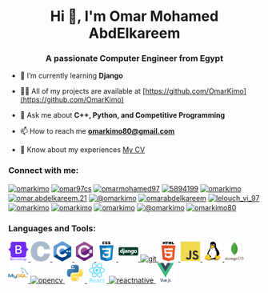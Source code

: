 <h1 align="center">Hi 👋, I'm Omar Mohamed AbdElkareem</h1>
<h3 align="center">A passionate Computer Engineer from Egypt</h3>

[comment]: <> (<p align="left"> <a href="https://github.com/ryo-ma/github-profile-trophy"><img src="https://github-profile-trophy.vercel.app/?username=omarkimo" alt="omarkimo" /></a> </p>)

- 🌱 I’m currently learning **Django**

- 👨‍💻 All of my projects are available at [https://github.com/OmarKimo](https://github.com/OmarKimo)

- 💬 Ask me about **C++, Python, and Competitive Programming**

- 📫 How to reach me **omarkimo80@gmail.com**

- 📄 Know about my experiences [My CV](https://drive.google.com/file/d/1OEAMqZbgAAlq0V_OeYqQdWbC6r95BJzG/view?usp=sharing)

<h3 align="left">Connect with me:</h3>
<p align="left">
<a href="https://codepen.io/omarkimo" target="blank"><img align="center" src="https://github.com/rahuldkjain/github-profile-readme-generator/blob/master/src/images/icons/Social/codepen.svg" alt="omarkimo" height="30" width="40" /></a>
<a href="https://twitter.com/omar97cs" target="blank"><img align="center" src="https://github.com/rahuldkjain/github-profile-readme-generator/blob/master/src/images/icons/Social/twitter.svg" alt="omar97cs" height="30" width="40" /></a>
<a href="https://linkedin.com/in/omarmohamed97" target="blank"><img align="center" src="https://github.com/rahuldkjain/github-profile-readme-generator/blob/master/src/images/icons/Social/linked-in-alt.svg" alt="omarmohamed97" height="30" width="40" /></a>
<a href="https://stackoverflow.com/users/5894199" target="blank"><img align="center" src="https://github.com/rahuldkjain/github-profile-readme-generator/blob/master/src/images/icons/Social/stack-overflow.svg" alt="5894199" height="30" width="40" /></a>
<a href="https://kaggle.com/omarkimo" target="blank"><img align="center" src="https://github.com/rahuldkjain/github-profile-readme-generator/blob/master/src/images/icons/Social/kaggle.svg" alt="omarkimo" height="30" width="40" /></a>
<a href="https://fb.com/omar.abdelkareem.21" target="blank"><img align="center" src="https://github.com/rahuldkjain/github-profile-readme-generator/blob/master/src/images/icons/Social/facebook.svg" alt="omar.abdelkareem.21" height="30" width="40" /></a>
<a href="https://medium.com/@omarkimo" target="blank"><img align="center" src="https://github.com/rahuldkjain/github-profile-readme-generator/blob/master/src/images/icons/Social/medium.svg" alt="@omarkimo" height="30" width="40" /></a>
<a href="https://www.youtube.com/c/omarabdelkareem" target="blank"><img align="center" src="https://github.com/rahuldkjain/github-profile-readme-generator/blob/master/src/images/icons/Social/youtube.svg" alt="omarabdelkareem" height="30" width="40" /></a>
<a href="https://www.codechef.com/users/lelouch_vi_97" target="blank"><img align="center" src="https://cdn.jsdelivr.net/npm/simple-icons@3.1.0/icons/codechef.svg" alt="lelouch_vi_97" height="30" width="40" /></a>
<a href="https://www.hackerrank.com/omarkimo" target="blank"><img align="center" src="https://github.com/rahuldkjain/github-profile-readme-generator/blob/master/src/images/icons/Social/hackerrank.svg" alt="omarkimo" height="30" width="40" /></a>
<a href="https://codeforces.com/profile/omarkimo" target="blank"><img align="center" src="https://cdn.jsdelivr.net/npm/simple-icons@3.0.1/icons/codeforces.svg" alt="omarkimo" height="30" width="40" /></a>
<a href="https://www.leetcode.com/omarkimo" target="blank"><img align="center" src="https://github.com/rahuldkjain/github-profile-readme-generator/blob/master/src/images/icons/Social/leet-code.svg" alt="omarkimo" height="30" width="40" /></a>
<a href="https://www.hackerearth.com/@omarkimo" target="blank"><img align="center" src="https://github.com/rahuldkjain/github-profile-readme-generator/blob/master/src/images/icons/Social/hackerearth.svg" alt="@omarkimo" height="30" width="40" /></a>
<a href="https://www.topcoder.com/members/omarkimo80" target="blank"><img align="center" src="https://cdn.jsdelivr.net/npm/simple-icons@3.0.1/icons/topcoder.svg" alt="omarkimo80" height="30" width="40" /></a>
</p>

<h3 align="left">Languages and Tools:</h3>
<p align="left"> <a href="https://getbootstrap.com" target="_blank"> <img src="https://raw.githubusercontent.com/devicons/devicon/master/icons/bootstrap/bootstrap-plain-wordmark.svg" alt="bootstrap" width="40" height="40"/> </a> <a href="https://www.cprogramming.com/" target="_blank"> <img src="https://raw.githubusercontent.com/devicons/devicon/master/icons/c/c-original.svg" alt="c" width="40" height="40"/> </a> <a href="https://www.w3schools.com/cpp/" target="_blank"> <img src="https://raw.githubusercontent.com/devicons/devicon/master/icons/cplusplus/cplusplus-original.svg" alt="cplusplus" width="40" height="40"/> </a> <a href="https://www.w3schools.com/cs/" target="_blank"> <img src="https://raw.githubusercontent.com/devicons/devicon/master/icons/csharp/csharp-original.svg" alt="csharp" width="40" height="40"/> </a> <a href="https://www.w3schools.com/css/" target="_blank"> <img src="https://raw.githubusercontent.com/devicons/devicon/master/icons/css3/css3-original-wordmark.svg" alt="css3" width="40" height="40"/> </a> <a href="https://www.djangoproject.com/" target="_blank"> <img src="https://raw.githubusercontent.com/devicons/devicon/master/icons/django/django-original.svg" alt="django" width="40" height="40"/> </a> <a href="https://git-scm.com/" target="_blank"> <img src="https://www.vectorlogo.zone/logos/git-scm/git-scm-icon.svg" alt="git" width="40" height="40"/> </a> <a href="https://www.w3.org/html/" target="_blank"> <img src="https://raw.githubusercontent.com/devicons/devicon/master/icons/html5/html5-original-wordmark.svg" alt="html5" width="40" height="40"/> </a> <a href="https://developer.mozilla.org/en-US/docs/Web/JavaScript" target="_blank"> <img src="https://raw.githubusercontent.com/devicons/devicon/master/icons/javascript/javascript-original.svg" alt="javascript" width="40" height="40"/> </a> <a href="https://www.linux.org/" target="_blank"> <img src="https://raw.githubusercontent.com/devicons/devicon/master/icons/linux/linux-original.svg" alt="linux" width="40" height="40"/> </a> <a href="https://www.mongodb.com/" target="_blank"> <img src="https://raw.githubusercontent.com/devicons/devicon/master/icons/mongodb/mongodb-original-wordmark.svg" alt="mongodb" width="40" height="40"/> </a> <a href="https://www.mysql.com/" target="_blank"> <img src="https://raw.githubusercontent.com/devicons/devicon/master/icons/mysql/mysql-original-wordmark.svg" alt="mysql" width="40" height="40"/> </a> <a href="https://opencv.org/" target="_blank"> <img src="https://www.vectorlogo.zone/logos/opencv/opencv-icon.svg" alt="opencv" width="40" height="40"/> </a> <a href="https://www.python.org" target="_blank"> <img src="https://raw.githubusercontent.com/devicons/devicon/master/icons/python/python-original.svg" alt="python" width="40" height="40"/> </a> <a href="https://reactjs.org/" target="_blank"> <img src="https://raw.githubusercontent.com/devicons/devicon/master/icons/react/react-original-wordmark.svg" alt="react" width="40" height="40"/> </a> <a href="https://reactnative.dev/" target="_blank"> <img src="https://reactnative.dev/img/header_logo.svg" alt="reactnative" width="40" height="40"/> </a> <a href="https://vuejs.org/" target="_blank"> <img src="https://raw.githubusercontent.com/devicons/devicon/master/icons/vuejs/vuejs-original-wordmark.svg" alt="vuejs" width="40" height="40"/> </a> </p>

[comment]: <> (<p><img align="left" src="https://github-readme-stats.vercel.app/api/top-langs?username=omarkimo&show_icons=true&locale=en&layout=compact" alt="omarkimo" /></p>)

[comment]: <> (<p><img align="center" src="https://github-readme-streak-stats.herokuapp.com/?user=omarkimo&" alt="omarkimo" /></p>)

